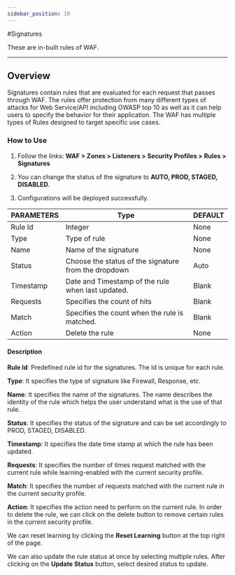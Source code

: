 ```yaml
---
sidebar_position: 10
---
```


#Signatures

These are in-built rules of WAF.

---

## Overview

Signatures contain rules that are evaluated for each request that passes through WAF. The rules offer protection from many different types of attacks for Web Service/API including OWASP top 10 as well as it can help users to specify the behavior for their application. The WAF has multiple types of Rules designed to target specific use cases.

### How to Use

1. Follow the links: **WAF > Zones > Listeners > Security Profiles > Rules > Signatures**

2. You can change the status of the signature to **AUTO, PROD, STAGED, DISABLED**.

3. Configurations will be deployed successfully.

| PARAMETERS | Type                                                 | DEFAULT |
|------------|------------------------------------------------------|---------|
| Rule Id    | Integer                                              | None    |
| Type       | Type of rule                                         | None    |
| Name       | Name of the signature                                | None    |
| Status     | Choose the status of the signature from the dropdown | Auto    |
| Timestamp  | Date and Timestamp of the rule when last updated.    | Blank   |
| Requests   | Specifies the count of hits                          | Blank   |
| Match      | Specifies the count when the rule is matched.        | Blank   |
| Action     | Delete the rule                                      | None    |

#### Description

**Rule Id**: Predefined rule id for the signatures. The Id is unique for each rule.

**Type**: It specifies the type of signature like Firewall, Response, etc.

**Name**: It specifies the name of the signatures. The name describes the identity of the rule which helps the user understand what is the use of that rule.

**Status**: It specifies the status of the signature and can be set accordingly to PROD, STAGED, DISABLED.

**Timestamp**: It specifies the date time stamp at which the rule has been updated.

**Requests**: It specifies the number of times request matched with the current rule while learning-enabled with the current security profile.

**Match**: It specifies the number of requests matched with the current rule in the current security profile.

**Action**: It specifies the action need to perform on the current rule. In order to delete the rule, we can click on the delete button to remove certain rules in the current security profile.

We can reset learning by clicking the **Reset Learning** button at the top right of the page.

We can also update the rule status at once by selecting multiple rules. After clicking on the **Update Status** button, select desired status to update. 
